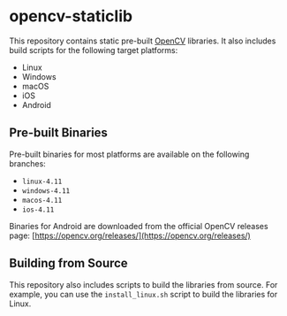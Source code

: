 # opencv-staticlib

This repository contains static pre-built [OpenCV](https://opencv.org/) libraries. It also includes build scripts for the following target platforms:

* Linux
* Windows
* macOS
* iOS
* Android

## Pre-built Binaries

Pre-built binaries for most platforms are available on the following branches:

* `linux-4.11`
* `windows-4.11`
* `macos-4.11`
* `ios-4.11`

Binaries for Android are downloaded from the official OpenCV releases page: [https://opencv.org/releases/](https://opencv.org/releases/)

## Building from Source

This repository also includes scripts to build the libraries from source. For example, you can use the `install_linux.sh` script to build the libraries for Linux.
